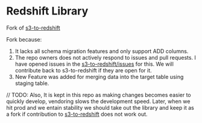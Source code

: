 # Redshift Library

Fork of [s3-to-redshift](https://github.com/Clever/s3-to-redshift)

Fork because:

1. It lacks all schema migration features and only support ADD columns.
2. The repo owners does not actively respond to issues and pull requests. I have opened issues in the [s3-to-redshift/issues](https://github.com/Clever/s3-to-redshift/issues) for this. We will contribute back to s3-to-redshift if they are open for it.
3. New Feature was added for merging data into the target table using staging table.

// TODO:
Also, It is kept in this repo as making changes becomes easier to quickly develop, vendoring slows the development speed. Later, when we hit prod and we entain stability we should take out the library and keep it as a fork if contribution to [s3-to-redshift](https://github.com/Clever/s3-to-redshift) does not work out.
